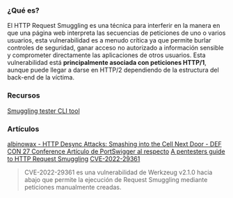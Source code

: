### ¿Qué es?
 El HTTP Request Smuggling es una técnica para interferir en la manera en que una página web interpreta las secuencias de peticiones de uno o varios usuarios, esta vulnerabilidad es a menudo crítica ya que permite burlar controles de seguridad, ganar acceso no autorizado a información sensible y comprometer directamente las aplicaciones de otros usuarios.
Esta vulnerabilidad está **principalmente asociada con peticiones HTTP/1**, aunque puede llegar a darse en HTTP/2 dependiendo de la estructura del back-end de la víctima.
### Recursos
[Smuggling tester CLI tool](https://github.com/defparam/smuggler)
### Artículos
[albinowax - HTTP Desync Attacks: Smashing into the Cell Next Door - DEF CON 27 Conference ](https://youtu.be/w-eJM2Pc0KI)
[Artículo de PortSwigger al respecto](https://portswigger.net/web-security/request-smuggling#what-is-http-request-smuggling)
[A pentesters guide to HTTP Request Smuggling](https://www.cobalt.io/blog/a-pentesters-guide-to-http-request-smuggling)
[CVE-2022-29361](https://nvd.nist.gov/vuln/detail/CVE-2022-29361)
> CVE-2022-29361 es una vulnerabilidad de Werkzeug v2.1.0 hacia abajo que permite la ejecución de Request Smuggling mediante peticiones manualmente creadas. 